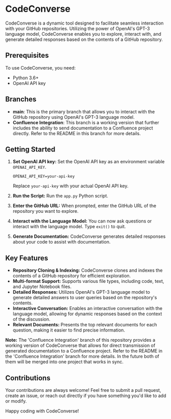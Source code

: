 # CodeConverse

CodeConverse is a dynamic tool designed to facilitate seamless interaction with your GitHub repositories. Utilizing the power of OpenAI's GPT-3 language model, CodeConverse enables you to explore, interact with, and generate detailed responses based on the contents of a GitHub repository. 

## Prerequisites

To use CodeConverse, you need:

- Python 3.6+
- OpenAI API key

## Branches

- **main**: This is the primary branch that allows you to interact with the GitHub repository using OpenAI's GPT-3 language model.
- **Confluence Integration**: This branch is a working version that further includes the ability to send documentation to a Confluence project directly. Refer to the README in this branch for more details.

## Getting Started

1. **Set OpenAI API key:** Set the OpenAI API key as an environment variable `OPENAI_API_KEY`.

   ```
   OPENAI_API_KEY=your-api-key
   ```
   Replace `your-api-key` with your actual OpenAI API key.

2. **Run the Script:** Run the `app.py` Python script.

3. **Enter the GitHub URL:** When prompted, enter the GitHub URL of the repository you want to explore.

4. **Interact with the Language Model:** You can now ask questions or interact with the language model. Type `exit()` to quit.

5. **Generate Documentation:** CodeConverse generates detailed responses about your code to assist with documentation.

## Key Features

- **Repository Cloning & Indexing:** CodeConverse clones and indexes the contents of a GitHub repository for efficient exploration.
- **Multi-format Support:** Supports various file types, including code, text, and Jupyter Notebook files.
- **Detailed Responses:** Utilizes OpenAI's GPT-3 language model to generate detailed answers to user queries based on the repository's contents.
- **Interactive Conversation:** Enables an interactive conversation with the language model, allowing for dynamic responses based on the context of the discussion.
- **Relevant Documents:** Presents the top relevant documents for each question, making it easier to find precise information.

**Note:** The 'Confluence Integration' branch of this repository provides a working version of CodeConverse that allows for direct transmission of generated documentation to a Confluence project. Refer to the README in the 'Confluence Integration' branch for more details. In the future both of them will be merged into one project that works in sync. 

## Contributions

Your contributions are always welcome! Feel free to submit a pull request, create an issue, or reach out directly if you have something you'd like to add or modify. 

Happy coding with CodeConverse!
